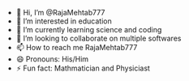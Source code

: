 - 👋 Hi, I’m @RajaMehtab777
- 👀 I’m interested in education
- 🌱 I’m currently learning science and coding
- 💞️ I’m looking to collaborate on multiple softwares
- 📫 How to reach me RajaMehtab777
- 😄 Pronouns: His/Him
- ⚡ Fun fact: Mathmatician and Physiciast

<!---
RajaMehtab777/RajaMehtab777 is a ✨ special ✨ repository because its `README.md` (this file) appears on your GitHub profile.
You can click the Preview link to take a look at your changes.
--->
